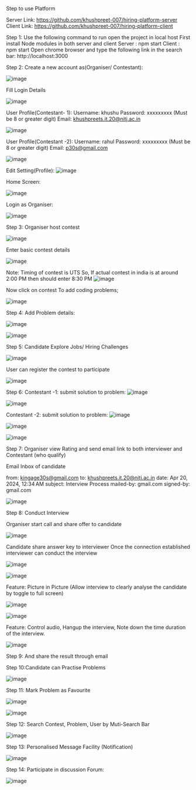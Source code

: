 Step to use Platform

Server Link: https://github.com/khushpreet-007/hiring-platform-server
Client Link: https://github.com/khushpreet-007/hiring-platform-client

Step 1: Use the following command to run open the project in local host 
First install Node modules in both server and client
Server : npm start
Client : npm start
Open chrome browser and type the following link in the search bar: http://localhost:3000

Step 2:  Create a new account as(Organiser/ Contestant):

![image](https://github.com/khushpreet-007/hiring-platform-client/assets/75271300/fc903660-ce6f-4102-8049-b7c84bfadb83)




Fill Login Details

![image](https://github.com/khushpreet-007/hiring-platform-client/assets/75271300/751d1d94-2f71-4664-b781-552d2608c2cf)


User Profile(Contestant- 1):
Username: khushu
Password: xxxxxxxxx (Must be 8 or greater digit)
Email: khushpreets.it.20@nitj.ac.in

![image](https://github.com/khushpreet-007/hiring-platform-client/assets/75271300/f6a41414-2aec-44d1-9d56-7d407f7fb778)


User Profile(Contestant -2):
Username: rahul
Password: xxxxxxxxx (Must be 8 or greater digit)
Email: p30s@gmail.com


![image](https://github.com/khushpreet-007/hiring-platform-client/assets/75271300/817b79a5-aa9e-41b4-b2ae-3b834a859c55)

Edit Setting(Profile): 
![image](https://github.com/khushpreet-007/hiring-platform-client/assets/75271300/06134ecd-d1a2-47e2-a154-5715eef9fe58)



Home Screen: 

![image](https://github.com/khushpreet-007/hiring-platform-client/assets/75271300/7ffa9980-56c6-4ad6-9764-e95db4c2e44c)



Login as Organiser: 

![image](https://github.com/khushpreet-007/hiring-platform-client/assets/75271300/4be01da1-52bd-4e85-bf8d-67a6f12627a9)


Step 3: Organiser host contest

![image](https://github.com/khushpreet-007/hiring-platform-client/assets/75271300/4d526625-5a25-444d-9c54-3991495958b7)


Enter basic contest details

![image](https://github.com/khushpreet-007/hiring-platform-client/assets/75271300/74ebbeee-d5c2-4727-ae4c-31d2244a6955)

Note: Timing of contest is UTS 
So, If actual contest in india is at around 2:00 PM then should enter 8:30 PM
![image](https://github.com/khushpreet-007/hiring-platform-client/assets/75271300/0291782a-811a-45eb-8539-8e30d3ce629b)


Now click on contest To add coding problems;

![image](https://github.com/khushpreet-007/hiring-platform-client/assets/75271300/3881c4d9-707a-4b95-a866-33704de0b021)


Step 4: Add Problem details:

![image](https://github.com/khushpreet-007/hiring-platform-client/assets/75271300/27acc79e-4025-4619-8c64-4eb3fe623150)

![image](https://github.com/khushpreet-007/hiring-platform-client/assets/75271300/2e566367-9f35-40e0-98ac-7fe903e5ed3a)





Step 5: Candidate Explore Jobs/ Hiring Challenges 

![image](https://github.com/khushpreet-007/hiring-platform-client/assets/75271300/4a99661d-9278-4145-b1ac-9fd700360068)


User can register the contest to participate

![image](https://github.com/khushpreet-007/hiring-platform-client/assets/75271300/c849b832-dcf2-4f55-8624-924f279b4a95)


Step 6: 
Contestant -1: submit solution to problem:
![image](https://github.com/khushpreet-007/hiring-platform-client/assets/75271300/eba7633c-f353-4082-b240-76cf95f00c10)


![image](https://github.com/khushpreet-007/hiring-platform-client/assets/75271300/10976a06-b90a-4f57-ac62-5c248b997b94)




Contestant -2: submit solution to problem:
![image](https://github.com/khushpreet-007/hiring-platform-client/assets/75271300/56b3973a-bfcb-43e3-ab5c-675bdd100c6c)


![image](https://github.com/khushpreet-007/hiring-platform-client/assets/75271300/941bbfe4-49a8-418d-99cf-7c3218a8cabc)

![image](https://github.com/khushpreet-007/hiring-platform-client/assets/75271300/1672a184-95d7-43c1-b72a-340f4edbdf19)



Step 7: Organiser view Rating and send email link to both interviewer and Contestant (who qualify)


Email Inbox of candidate

from:
kingage30s@gmail.com
to:
khushpreets.it.20@nitj.ac.in
date:
Apr 20, 2024, 12:34 AM
subject:
Interview Process
mailed-by:
gmail.com
signed-by:
gmail.com

![image](https://github.com/khushpreet-007/hiring-platform-client/assets/75271300/ebf0cf09-bbaf-49df-abb6-4f3a0af38838)



Step 8: Conduct Interview 

Organiser start call and share offer to candidate

![image](https://github.com/khushpreet-007/hiring-platform-client/assets/75271300/a56c5c86-e527-4457-a34b-b0d31aad3bf0)


Candidate share answer key to interviewer 
Once the connection established interviewer can conduct the interview

![image](https://github.com/khushpreet-007/hiring-platform-client/assets/75271300/52a806f1-aa95-4419-be18-2e28a903dcac)

![image](https://github.com/khushpreet-007/hiring-platform-client/assets/75271300/4244d9b7-043f-47bc-9f50-516264ad9d3c)


Feature: Picture in Picture (Allow interview to clearly analyse the candidate by toggle to full screen)


![image](https://github.com/khushpreet-007/hiring-platform-client/assets/75271300/d265f991-f1f2-4cde-80a1-759af75c487e)

![image](https://github.com/khushpreet-007/hiring-platform-client/assets/75271300/a4a4480a-f82c-41cd-920f-29e3d51a876f)

Feature: Control audio, Hangup the interview, Note down the time duration of the interview.

![image](https://github.com/khushpreet-007/hiring-platform-client/assets/75271300/b6e43236-6e79-4d1f-af6b-b7672129fa22)





Step 9: And share the result through email

Step 10:Candidate can Practise Problems

![image](https://github.com/khushpreet-007/hiring-platform-client/assets/75271300/3e03fff6-6ad5-4b59-97e8-d6bda9177595)


Step 11: Mark Problem as Favourite

![image](https://github.com/khushpreet-007/hiring-platform-client/assets/75271300/13503568-0e76-4d5a-ba21-82a67cf62f58)


![image](https://github.com/khushpreet-007/hiring-platform-client/assets/75271300/9aea5d00-7672-4554-8b2d-3246f741f71e)


Step 12: Search Contest, Problem, User by Muti-Search Bar

![image](https://github.com/khushpreet-007/hiring-platform-client/assets/75271300/ca5bb759-7e49-4d09-9547-1838739fae70)



Step 13: Personalised Message Facility (Notification)

![image](https://github.com/khushpreet-007/hiring-platform-client/assets/75271300/2fbbc170-070b-4094-a8af-c451e3fa6f95)


Step 14: Participate in discussion Forum:

![image](https://github.com/khushpreet-007/hiring-platform-client/assets/75271300/cd945db2-023c-4f5c-a779-f01608b63451)



